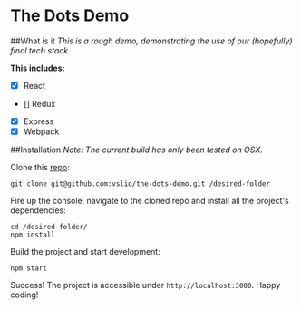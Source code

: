 # The Dots Demo

##What is it
*This is a rough demo, demonstrating the use of our (hopefully) final tech stack.*

**This includes:**
- [x] React
- [] Redux
- [x] Express
- [x] Webpack

##Installation
*Note: The current build has only been tested on OSX.*

Clone this [repo](https://github.com/vslio/the-dots-demo):
```
git clone git@github.com:vslio/the-dots-demo.git /desired-folder
```
Fire up the console, navigate to the cloned repo and install all the project's dependencies:
```
cd /desired-folder/
npm install
```
Build the project and start development:
```
npm start
```

Success! The project is accessible under `http://localhost:3000`. Happy coding!
